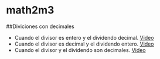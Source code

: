# math2m3

##Diviciones con decimales 
- Cuando el divisor es entero y el dividendo decimal. [Video](https://www.youtube.com/watch?v=ilQrmlsvO_o&ab_channel=VitualPreparatoria)
- Cuando el divisor es decimal y el dividendo entero. [Video](https://www.youtube.com/watch?v=eGiMJ0o4Mk4&ab_channel=VitualPreparatoria)
- Cuando el divisor y el dividendo son decimales. [Video](https://www.youtube.com/watch?v=tAJwVPwXy2M&ab_channel=VitualPreparatoria)

